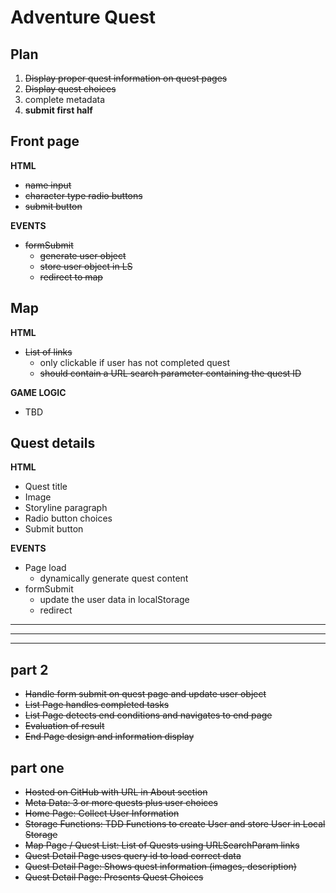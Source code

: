 # Adventure Quest
## Plan
1. ~~Display proper quest information on quest pages~~
2. ~~Display quest choices~~
3. complete metadata
3. **submit first half**


## Front page
**HTML**
* ~~name input~~
* ~~character type radio buttons~~
* ~~submit button~~

**EVENTS**
* ~~formSubmit~~
    * ~~generate user object~~
    * ~~store user object in LS~~
    * ~~redirect to map~~

## Map
**HTML**
* ~~List of links~~
    * only clickable if user has not completed quest
    * ~~should contain a URL search parameter containing the quest ID~~

**GAME LOGIC**
* TBD

## Quest details
**HTML**
* Quest title
* Image
* Storyline paragraph
* Radio button choices
* Submit button

**EVENTS**
* Page load
    * dynamically generate quest content
* formSubmit
    * update the user data in localStorage
    * redirect

---
---
---

## part 2
* ~~Handle form submit on quest page and update user object~~	
* ~~List Page handles completed tasks~~
* ~~List Page detects end conditions and navigates to end page~~	
* ~~Evaluation of result~~
* ~~End Page design and information display~~


## part one
* ~~Hosted on GitHub with URL in About section~~
* ~~Meta Data: 3 or more quests plus user choices~~
* ~~Home Page: Collect User Information~~
* ~~Storage Functions: TDD Functions to create User and store User in Local Storage~~
* ~~Map Page / Quest List: List of Quests using URLSearchParam links~~
* ~~Quest Detail Page uses query id to load correct data~~
* ~~Quest Detail Page: Shows quest information (images, description)~~
* ~~Quest Detail Page: Presents Quest Choices~~
